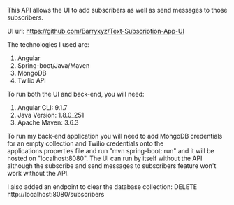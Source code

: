 This API allows the UI to add subscribers as well as send messages to those subscribers.

UI url: https://github.com/Barryxyz/Text-Subscription-App-UI

The technologies I used are:
1. Angular
2. Spring-boot/Java/Maven
4. MongoDB
5. Twilio API

To run both the UI and back-end, you will need:
1. Angular CLI: 9.1.7
2. Java Version: 1.8.0_251
3. Apache Maven: 3.6.3

To run my back-end application you will need to add MongoDB credentials for an empty collection and Twilio credentials onto the applications.properties file and run "mvn spring-boot: run" and it will be hosted on "localhost:8080". The UI can run by itself without the API although the subscribe and send messages to subscribers feature won't work without the API.

I also added an endpoint to clear the database collection: DELETE http://localhost:8080/subscribers
